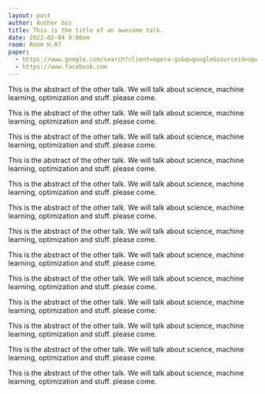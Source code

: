 ```yaml
---
layout: post
author: Author bis
title: This is the title of an awesome talk.
date: 2022-02-04 9:00am
room: Room H.07
paper:
  - https://www.google.com/search?client=opera-gx&q=google&sourceid=opera&ie=UTF-8&oe=UTF-8
  - https://www.facebook.com
---
```


This is the abstract of the other talk. We will talk about science, machine learning, optimization and stuff. please come.

This is the abstract of the other talk. We will talk about science, machine learning, optimization and stuff. please come.

This is the abstract of the other talk. We will talk about science, machine learning, optimization and stuff. please come.

This is the abstract of the other talk. We will talk about science, machine learning, optimization and stuff. please come.

This is the abstract of the other talk. We will talk about science, machine learning, optimization and stuff. please come.

This is the abstract of the other talk. We will talk about science, machine learning, optimization and stuff. please come.

This is the abstract of the other talk. We will talk about science, machine learning, optimization and stuff. please come.

This is the abstract of the other talk. We will talk about science, machine learning, optimization and stuff. please come.

This is the abstract of the other talk. We will talk about science, machine learning, optimization and stuff. please come.

This is the abstract of the other talk. We will talk about science, machine learning, optimization and stuff. please come.

This is the abstract of the other talk. We will talk about science, machine learning, optimization and stuff. please come.

This is the abstract of the other talk. We will talk about science, machine learning, optimization and stuff. please come.

This is the abstract of the other talk. We will talk about science, machine learning, optimization and stuff. please come.